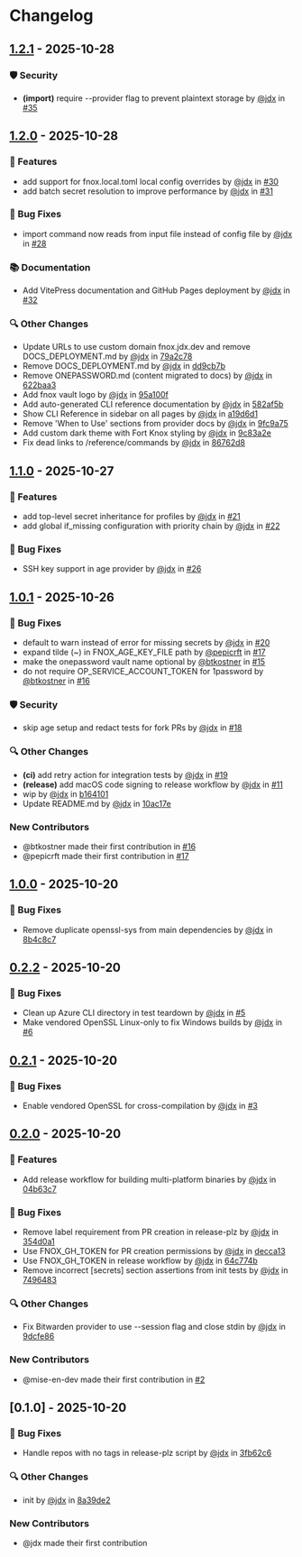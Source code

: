 # Changelog

## [1.2.1](https://github.com/jdx/fnox/compare/v1.2.0..v1.2.1) - 2025-10-28

### 🛡️ Security

- **(import)** require --provider flag to prevent plaintext storage by [@jdx](https://github.com/jdx) in [#35](https://github.com/jdx/fnox/pull/35)

## [1.2.0](https://github.com/jdx/fnox/compare/v1.1.0..v1.2.0) - 2025-10-28

### 🚀 Features

- add support for fnox.local.toml local config overrides by [@jdx](https://github.com/jdx) in [#30](https://github.com/jdx/fnox/pull/30)
- add batch secret resolution to improve performance by [@jdx](https://github.com/jdx) in [#31](https://github.com/jdx/fnox/pull/31)

### 🐛 Bug Fixes

- import command now reads from input file instead of config file by [@jdx](https://github.com/jdx) in [#28](https://github.com/jdx/fnox/pull/28)

### 📚 Documentation

- Add VitePress documentation and GitHub Pages deployment by [@jdx](https://github.com/jdx) in [#32](https://github.com/jdx/fnox/pull/32)

### 🔍 Other Changes

- Update URLs to use custom domain fnox.jdx.dev and remove DOCS_DEPLOYMENT.md by [@jdx](https://github.com/jdx) in [79a2c78](https://github.com/jdx/fnox/commit/79a2c7875e8b74283b71093be74d1e41171e5143)
- Remove DOCS_DEPLOYMENT.md by [@jdx](https://github.com/jdx) in [dd9cb7b](https://github.com/jdx/fnox/commit/dd9cb7b90c6ffff43074aaba5908cc444bb8f412)
- Remove ONEPASSWORD.md (content migrated to docs) by [@jdx](https://github.com/jdx) in [622baa3](https://github.com/jdx/fnox/commit/622baa3052abdebce3955d181848770bf9ef1ed6)
- Add fnox vault logo by [@jdx](https://github.com/jdx) in [95a100f](https://github.com/jdx/fnox/commit/95a100fd22b6c9019a5d8e0d907680a235ec52bd)
- Add auto-generated CLI reference documentation by [@jdx](https://github.com/jdx) in [582af5b](https://github.com/jdx/fnox/commit/582af5ba07f232f727041934af344bf953d72bab)
- Show CLI Reference in sidebar on all pages by [@jdx](https://github.com/jdx) in [a19d6d1](https://github.com/jdx/fnox/commit/a19d6d127ae7d462424390147e9d46643dff16a6)
- Remove 'When to Use' sections from provider docs by [@jdx](https://github.com/jdx) in [9fc9a75](https://github.com/jdx/fnox/commit/9fc9a756b9e85f5277deb46f0e11df61095eb663)
- Add custom dark theme with Fort Knox styling by [@jdx](https://github.com/jdx) in [9c83a2e](https://github.com/jdx/fnox/commit/9c83a2eb4a4e1e17bd793e6c1a6e56aecc25fac8)
- Fix dead links to /reference/commands by [@jdx](https://github.com/jdx) in [86762d8](https://github.com/jdx/fnox/commit/86762d8076f084f0fe704519dc4e2974d518dc02)

## [1.1.0](https://github.com/jdx/fnox/compare/v1.0.1..v1.1.0) - 2025-10-27

### 🚀 Features

- add top-level secret inheritance for profiles by [@jdx](https://github.com/jdx) in [#21](https://github.com/jdx/fnox/pull/21)
- add global if_missing configuration with priority chain by [@jdx](https://github.com/jdx) in [#22](https://github.com/jdx/fnox/pull/22)

### 🐛 Bug Fixes

- SSH key support in age provider by [@jdx](https://github.com/jdx) in [#26](https://github.com/jdx/fnox/pull/26)

## [1.0.1](https://github.com/jdx/fnox/compare/v1.0.0..v1.0.1) - 2025-10-26

### 🐛 Bug Fixes

- default to warn instead of error for missing secrets by [@jdx](https://github.com/jdx) in [#20](https://github.com/jdx/fnox/pull/20)
- expand tilde (~) in FNOX_AGE_KEY_FILE path by [@pepicrft](https://github.com/pepicrft) in [#17](https://github.com/jdx/fnox/pull/17)
- make the onepassword vault name optional by [@btkostner](https://github.com/btkostner) in [#15](https://github.com/jdx/fnox/pull/15)
- do not require OP_SERVICE_ACCOUNT_TOKEN for 1password by [@btkostner](https://github.com/btkostner) in [#16](https://github.com/jdx/fnox/pull/16)

### 🛡️ Security

- skip age setup and redact tests for fork PRs by [@jdx](https://github.com/jdx) in [#18](https://github.com/jdx/fnox/pull/18)

### 🔍 Other Changes

- **(ci)** add retry action for integration tests by [@jdx](https://github.com/jdx) in [#19](https://github.com/jdx/fnox/pull/19)
- **(release)** add macOS code signing to release workflow by [@jdx](https://github.com/jdx) in [#11](https://github.com/jdx/fnox/pull/11)
- wip by [@jdx](https://github.com/jdx) in [b164101](https://github.com/jdx/fnox/commit/b164101cdceac3e4c204fa5c400a48f976334a0d)
- Update README.md by [@jdx](https://github.com/jdx) in [10ac17e](https://github.com/jdx/fnox/commit/10ac17ec17a777ad9076755231229153577535b7)

### New Contributors

- @btkostner made their first contribution in [#16](https://github.com/jdx/fnox/pull/16)
- @pepicrft made their first contribution in [#17](https://github.com/jdx/fnox/pull/17)

## [1.0.0](https://github.com/jdx/fnox/compare/v0.2.2..v1.0.0) - 2025-10-20

### 🐛 Bug Fixes

- Remove duplicate openssl-sys from main dependencies by [@jdx](https://github.com/jdx) in [8b4c8c7](https://github.com/jdx/fnox/commit/8b4c8c787a0c301c6d4a4910001c7515a5c4a6a4)

## [0.2.2](https://github.com/jdx/fnox/compare/v0.2.1..v0.2.2) - 2025-10-20

### 🐛 Bug Fixes

- Clean up Azure CLI directory in test teardown by [@jdx](https://github.com/jdx) in [#5](https://github.com/jdx/fnox/pull/5)
- Make vendored OpenSSL Linux-only to fix Windows builds by [@jdx](https://github.com/jdx) in [#6](https://github.com/jdx/fnox/pull/6)

## [0.2.1](https://github.com/jdx/fnox/compare/v0.2.0..v0.2.1) - 2025-10-20

### 🐛 Bug Fixes

- Enable vendored OpenSSL for cross-compilation by [@jdx](https://github.com/jdx) in [#3](https://github.com/jdx/fnox/pull/3)

## [0.2.0](https://github.com/jdx/fnox/compare/v0.1.0..v0.2.0) - 2025-10-20

### 🚀 Features

- Add release workflow for building multi-platform binaries by [@jdx](https://github.com/jdx) in [04b63c7](https://github.com/jdx/fnox/commit/04b63c70b1a3d989cf71cca2d55d62ab5085085f)

### 🐛 Bug Fixes

- Remove label requirement from PR creation in release-plz by [@jdx](https://github.com/jdx) in [354d0a1](https://github.com/jdx/fnox/commit/354d0a17368e9051fb21fa8012356ecd83a60f35)
- Use FNOX_GH_TOKEN for PR creation permissions by [@jdx](https://github.com/jdx) in [decca13](https://github.com/jdx/fnox/commit/decca13e9a4a8e356bee8226011b1e9c868c6e5b)
- Use FNOX_GH_TOKEN in release workflow by [@jdx](https://github.com/jdx) in [64c774b](https://github.com/jdx/fnox/commit/64c774b77519602c84b20d033df10cbd468dd9d0)
- Remove incorrect [secrets] section assertions from init tests by [@jdx](https://github.com/jdx) in [7496483](https://github.com/jdx/fnox/commit/7496483a8c5bdeab615ab38616548dacfe7f4d83)

### 🔍 Other Changes

- Fix Bitwarden provider to use --session flag and close stdin by [@jdx](https://github.com/jdx) in [9dcfe86](https://github.com/jdx/fnox/commit/9dcfe86c4791c6f7cc4dcc9e5439c70a6b587c78)

### New Contributors

- @mise-en-dev made their first contribution in [#2](https://github.com/jdx/fnox/pull/2)

## [0.1.0] - 2025-10-20

### 🐛 Bug Fixes

- Handle repos with no tags in release-plz script by [@jdx](https://github.com/jdx) in [3fb62c6](https://github.com/jdx/fnox/commit/3fb62c686d32923fc182c799fc43aefd421bd071)

### 🔍 Other Changes

- init by [@jdx](https://github.com/jdx) in [8a39de2](https://github.com/jdx/fnox/commit/8a39de2e92e433eda02fda8ef686e609b7005463)

### New Contributors

- @jdx made their first contribution

<!-- generated by git-cliff -->

